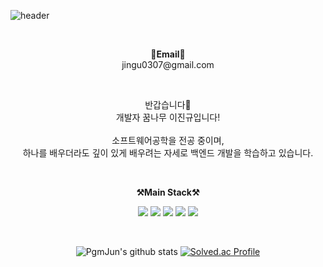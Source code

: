![header](https://capsule-render.vercel.app/api?type=wave&color=auto&height=300&section=header&text=Hack%20chobo&fontSize=90&animation=fadeIn)

<br>

<p align="center">
<Strong>📧Email📧</Strong><br>jingu0307@gmail.com<br>

</p>

<br>

<p align="center">
    반갑습니다👐 <br>
    개발자 꿈나무 이진규입니다! <br><br>
    소프트웨어공학을 전공 중이며, <br>
    하나를 배우더라도 깊이 있게 배우려는 자세로 백엔드 개발을 학습하고 있습니다.
</p>

<br>

<p align="center">
    <Strong>⚒️Main Stack⚒️</Strong><br>
</p>

<p align="center" display="inline-block">
    <img src="https://img.shields.io/badge/java-007396?style=for-the-badge&logo=java&logoColor=white"> <img src="https://img.shields.io/badge/spring-81c147?style=for-the-badge&logo=spring&logoColor=white"> <img src="https://img.shields.io/badge/mybatis-81c147?style=for-the-badge&logo=mybatis&logoColor=white"> <img src="https://img.shields.io/badge/mariaDB-003545?style=for-the-badge&logo=mariaDB&logoColor=white"> <img src="https://img.shields.io/badge/JPA-003545?style=for-the-badge&logo=JPA&logoColor=white">
</p>

<br>

<div align="center">
    
![PgmJun's github stats](https://github-readme-stats.vercel.app/api?username=pgmjun&show_icons=true)
[![Solved.ac Profile](http://mazassumnida.wtf/api/v2/generate_badge?boj=chltmdwns96)](https://solved.ac/chltmdwns96/)
    
</div>
